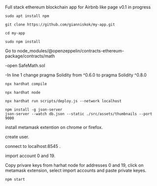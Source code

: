 Full stack ethereum blockchain app for Airbnb like page 
v0.1 in progress 

```shel
sudo apt install npm
```
```shel
git clone https://github.com/gianniskok/my-app.git
```
```shel
cd my-app
```
```shel
sudo npm install 
```
Go to node_modules/@openzeppelin/contracts-ethereum-package/contracts/math

-open SafeMath.sol 
 
-In line 1 change pragma Solidity from ^0.6.0 to pragma Solidity  ^0.8.0
```shel
npx hardhat compile
```
```shel
npx hardhat node
```
```shel
npx hardhat run scripts/deploy.js --network localhost
```
```shel
npm install -g json-server
json-server --watch db.json --static ./src/assets/thumbnails --port 9000
```

install metamask extention on chrome or firefox.

create user.

connect to localhost:8545 .

import account 0 and 19.


Copy privare keys from harhat node for addresses 0 and 19, click on metamask extension, select import accounts and paste private keyes.

```shel
npm start
```


